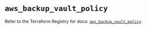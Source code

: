 # `aws_backup_vault_policy`

Refer to the Terraform Registry for docs: [`aws_backup_vault_policy`](https://registry.terraform.io/providers/hashicorp/aws/5.75.0/docs/resources/backup_vault_policy).
